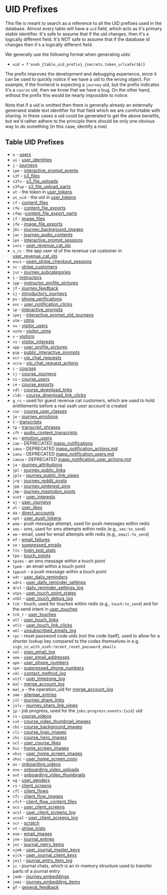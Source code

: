 # UID Prefixes

This file is meant to search as a reference to all the UID prefixes used in the
database. Almost every table will have a `uid` field, which acts as it's primary
stable identifier. It's safe to assume that if the uid changes, then it's a
logically different field. It's NOT safe to assume that if the database id
changes then it's a logically different field.

We generally use the following format when generating uids:

- `uid = f'oseh_{table_uid_prefix}_{secrets.token_urlsafe(16)}`

The prefix improves the development and debugging experience, since it can be
used to quickly notice if we have a uid to the wrong object. For example, if the
frontend is expecting a `journey` uid, but the prefix indicates it's a
`course` uid, then we know that we have a bug. On the other hand, without
the prefix this would be nearly impossible to notice.

Note that if a uid is omitted then there is generally already an externally
generated stable text identifier for that field which we are comfortable with
sharing. In these cases a uid could be generated to get the above benefits, but
we'd rather adhere to the principle there should be only one obvious way to do
something (in this case, identify a row)

## Table UID Prefixes

- `u` - [users](db/users.md)
- `ui` - [user_identities](db/user_identities.md)
- `j` - [journeys](db/journeys.md)
- `ipe` - [interactive_prompt_events](db/interactive_prompt_events.md)
- `s3f` - [s3_files](db/s3_files.md)
- `s3fu` - [s3_file_uploads](db/s3_file_uploads.md)
- `s3fup` - [s3_file_upload_parts](db/s3_file_upload_parts.md)
- `ut` - the token in [user_tokens](db/user_tokens.md)
- `ut_uid` - the uid in [user_tokens](db/user_tokens.md)
- `cf` - [content_files](db/content_files.md)
- `cfe` - [content_file_exports](db/content_file_exports.md)
- `cfep` -[content_file_export_parts](db/content_file_export_parts.md)
- `if` - [image_files](db/image_files.md)
- `ife` - [image_file_exports](db/image_file_exports.md)
- `jbi` - [journey_background_images](db/journey_background_images.md)
- `jac` - [journey_audio_contents](db/journey_audio_contents.md)
- `ips` - [interactive_prompt_sessions](db/interactive_prompt_sessions.md)
- `iurc` - [user_revenue_cat_ids](db/user_revenue_cat_ids.md)
- `u_rc` - the app user id of the revenue cat customer in
  [user_revenue_cat_ids](db/user_revenue_cat_ids.md)
- `oscs` - [open_stripe_checkout_sessions](db/open_stripe_checkout_sessions.md)
- `sc` - [stripe_customers](db/stripe_customers.md)
- `jsc` - [journey_subcategories](db/journey_subcategories.md)
- `i` - [instructors](db/instructors.md)
- `ipp` - [instructor_profile_pictures](db/instructor_profile_pictures.md)
- `jf` - [journey_feedback](db/journey_feedback.md)
- `ij` - [introductory_journeys](db/introductory_journeys.md)
- `pv` - [phone_verifications](db/phone_verifications.md)
- `unc` - [user_notification_clicks](db/user_notification_clicks.md)
- `ip` - [interactive_prompts](db/interactive_prompts.md)
- `ipoj` - [interactive_prompt_old_journeys](db/interactive_prompt_old_journeys.md)
- `utm` - [utms](db/utms.md)
- `vu` - [visitor_users](db/visitor_users.md)
- `vutm` - [visitor_utms](db/visitor_utms.md)
- `v` - [visitors](db/visitors.md)
- `vi` - [visitor_interests](db/visitor_interests.md)
- `upp` - [user_profile_pictures](db/user_profile_pictures.md)
- `pip` - [public_interactive_prompts](db/public_interactive_prompts.md)
- `vcr` - [vip_chat_requests](db/vip_chat_requests.md)
- `vcra` - [vip_chat_request_actions](db/vip_chat_request_actions.md)
- `c` - [courses](db/courses.md)
- `cj` - [course_journeys](db/course_journeys.md)
- `cu` - [course_users](db/course_users.md)
- `ce` - [course_exports](db/course_exports.md)
- `cdl` - [course_download_links](db/course_download_links.md)
- `cldc` - [course_download_link_clicks](db/course_download_link_clicks.md)
- `g_rc` - used for guest revenue cat customers, which are used to hold entitlements
  before a real oseh user account is created
- `cuc` - [course_user_classes](db/course_user_classes.md)
- `je` - [journey_emotions](db/journey_emotions.md)
- `t` - [transcripts](db/transcripts.md)
- `tp` - [transcript_phrases](db/transcript_phrases.md)
- `cft` - [audio_content_transcripts](db/audio_content_transcripts.md)
- `eu` - [emotion_users](db/emotion_users.md)
- `ian` - DEPRECATED [inapp_notifications](db/inapp_notifications.md)
- `iana` - DEPRECATED [inapp_notification_actions.md](db/inapp_notification_actions.md)
- `ianu` - DEPRECATED [inapp_notification_users.md](db/inapp_notification_users.md)
- `ianua` - DEPRECATED [inapp_notification_user_actions.md](db/inapp_notification_user_actions.md)
- `ja` - [journey_attributions](db/journey_attributions.md)
- `jpl` - [journey_public_links](db/journey_public_links.md)
- `jplv` - [journey_public_link_views](db/journey_public_link_views.md)
- `jrp` - [journey_reddit_posts](db/journey_reddit_posts.md)
- `jpp` - [journey_pinterest_pins](db/journey_pinterest_pins.md)
- `jmp` - [journey_mastodon_posts](db/journey_mastodon_posts.md)
- `uint` - [user_interests](db/user_interests.md)
- `uj` - [user_journeys](db/user_journeys.md)
- `ul` - [user_likes](db/user_likes.md)
- `da` - [direct_accounts](db/direct_accounts.md)
- `upt` - [user_push_tokens](db/user_push_tokens.md)
- `pma` - push message attempt, used for push messages within redis
- `sms` - sms, used for sms attempts within redis (e.g., `sms:to_send`)
- `em` - email, used for email attempts with redis (e.g., `email:to_send`)
- `ef` - [email_failures](db/email_failures.md)
- `se` - [suppressed_emails](db/suppressed_emails.md)
- `lts` - [login_test_stats](db/stats/login_test_stats.md)
- `tpo` - [touch_points](db/touch_points.md)
- `tpsms` - an sms message within a touch point
- `tpem` - an email within a touch point
- `tppush` - a push message within a touch point
- `udr` - [user_daily_reminders](db/user_daily_reminders.md)
- `udrs` - [user_daily_reminder_settings](db/user_daily_reminder_settings.md)
- `drsl` - [daily_reminder_settings_log](db/logs/daily_reminder_settings_log.md)
- `utps` - [user_touch_point_states](db/user_touch_point_states.md)
- `utbl` - [user_touch_debug_log](db/logs/user_touch_debug_log.md)
- `tch` - touch, used for touches within redis (e.g., `touch:to_send`)
  and for the send intent in [user_touches](db/user_touches.md)
- `tch_r` - [user_touches](db/user_touches.md)
- `utl` - [user_touch_links](db/user_touch_links.md)
- `utlc` - [user_touch_link_clicks](db/user_touch_link_clicks.md)
- `uel` - [unsubscribed_emails_log](db/logs/unsubscribed_emails_log.md)
- `rpc` - reset password code uids (not the code itself), used to allow for a
  shorter lookup key compared to the codes themselves in e.g.
  `sign_in_with_oseh:recent_reset_password_emails`
- `sel` - [siwo_email_log](db/logs/siwo_email_log.md)
- `uea` - [user_email_addresses](db/user_email_addresses.md)
- `upn` - [user_phone_numbers](db/user_phone_numbers.md)
- `spn` - [suppressed_phone_numbers](db/suppressed_phone_numbers.md)
- `cml` - [contact_method_log](db/logs/contact_method_log.md)
- `utzl` - [user_timezone_log](db/logs/user_timezone_log.md)
- `mal` - [merge_account_log](db/logs/merge_account_log.md)
- `mal_o` - the operation_uid for [merge_account_log](db/logs/merge_account_log.md)
- `sme` - [sitemap_entries](db/sitemap_entries.md)
- `jsl` - [journey_share_links](db/journey_share_links.md)
- `jslv` - [journey_share_link_views](db/journey_share_link_views.md)
- `jp` - job progress, used for the `jobs:progress:events:{uid}` uid
- `cv` - [course_videos](db/course_videos.md)
- `cvt` - [course_video_thumbnail_images](db/course_video_thumbnail_images.md)
- `cbi` - [course_background_images](db/course_background_images.md)
- `cli` - [course_logo_images](db/course_logo_images.md)
- `chi` - [course_hero_images](db/course_hero_images.md)
- `ucl` - [user_course_likes](db/user_course_likes.md)
- `hsi` - [home_screen_images](db/home_screen_images.md)
- `uhsi` - [user_home_screen_images](db/user_home_screen_images.md)
- `uhsc` - [user_home_screen_copy](db/user_home_screen_copy.md)
- `ov` - [onboarding_videos](db/onboarding_videos.md)
- `ovu` - [onboarding_video_uploads](db/onboarding_video_uploads.md)
- `ovt` - [onboarding_video_thumbnails](db/onboarding_video_thumbnails.md)
- `ug` - [user_genders](db/user_genders.md)
- `cs` - [client_screens](db/client_screens.md)
- `cfl` - [client_flows](db/client_flows.md)
- `cfi` - [client_flow_images](db/client_flow_images.md)
- `cfcf` - [client_flow_content_files](db/client_flow_content_files.md)
- `ucs` - [user_client_screens](db/user_client_screens.md)
- `ucsl` - [user_client_screens_log](db/logs/user_client_screens_log.md)
- `ucsal` - [user_client_screens_log](db/logs/user_client_screen_actions_log.md)
- `scr` - [scratch](db/scratch.md)
- `st` - [stripe_trials](db/stripe_trials.md)
- `eim` - [email_images](db/email_images.md)
- `jne` - [journal_entries](db/journal_entries.md)
- `jei` - [journal_netry_items](db/journal_entry_items.md)
- `ujmk` - [user_journal_master_keys](db/user_journal_master_keys.md)
- `ujck` - [user_journal_client_keys](db/user_journal_client_keys.md)
- `jeil` - [journal_entry_item_log](db/logs/journal_entry_item_log.md)
- `jc` - journal chats, which is an in-memory structure used to transfer parts of a journal entry
- `jemb` - [journey_embeddings](db/journey_embeddings.md)
- `jemi` - [journey_embedding_items](db/journey_embedding_items.md)
- `gf` - [general_feedback](db/general_feedback.md)
